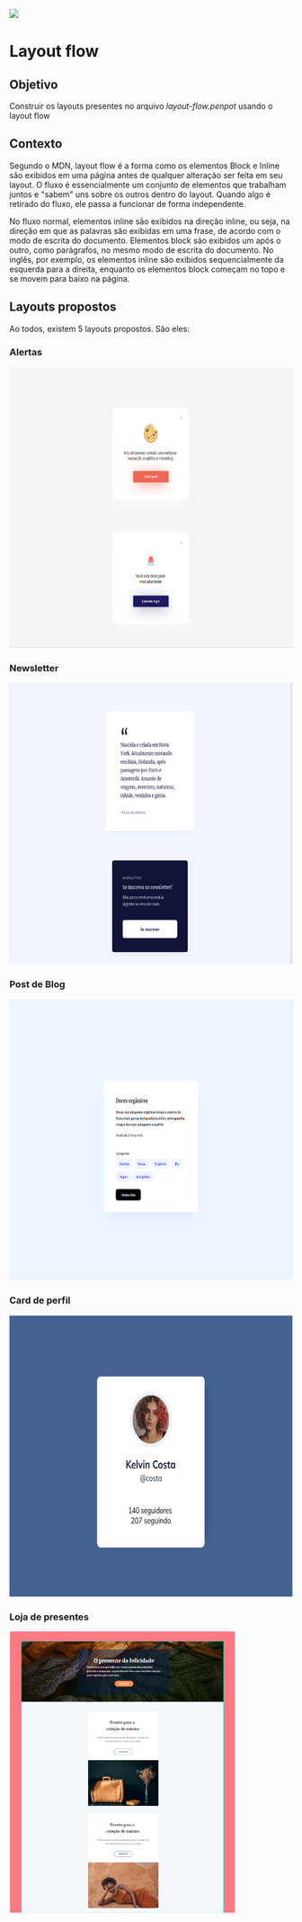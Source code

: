 ![](https://i.imgur.com/xG74tOh.png)

# Layout flow

## Objetivo

Construir os layouts presentes no arquivo _layout-flow.penpot_ usando o layout flow

## Contexto

Segundo o MDN, layout flow é a forma como os elementos Block e Inline são exibidos em uma página antes de qualquer alteração ser feita em seu layout. O fluxo é essencialmente um conjunto de elementos que trabalham juntos e "sabem" uns sobre os outros dentro do layout. Quando algo é retirado do fluxo, ele passa a funcionar de forma independente.

No fluxo normal, elementos inline são exibidos na direção inline, ou seja, na direção em que as palavras são exibidas em uma frase, de acordo com o modo de escrita do documento. Elementos block são exibidos um após o outro, como parágrafos, no mesmo modo de escrita do documento. No inglês, por exemplo, os elementos inline são exibidos sequencialmente da esquerda para a direita, enquanto os elementos block começam no topo e se movem para baixo na página.

## Layouts propostos

Ao todos, existem 5 layouts propostos. São eles:

### Alertas

<img src="./readme-assets/layout-01.png" alt="Layout alertas" style="height: 500px"/>

### Newsletter

<img src="./readme-assets/layout-02.png" alt="Layout newletter" style="height: 500px"/>

### Post de Blog

<img src="./readme-assets/layout-03.png" alt="Layout post de blog" style="height: 500px"/>

### Card de perfil

<img src="./readme-assets/layout-04.png" alt="Layout card de perfil" style="height: 500px"/>

### Loja de presentes

<img src="./readme-assets/layout-05.png" alt="Layout loja de presentes" style="height: 500px"/>
